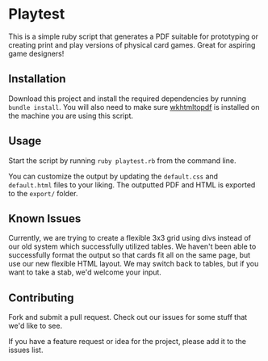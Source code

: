 # Playtest

This is a simple ruby script that generates a PDF suitable for prototyping or creating print and play versions of physical card games. Great for aspiring game designers!

## Installation

Download this project and install the required dependencies by running ``bundle install``. You will also need to make sure [wkhtmltopdf](https://github.com/pdfkit/pdfkit/wiki/Installing-WKHTMLTOPDF) is installed on the machine you are using this script.

## Usage

Start the script by running ``ruby playtest.rb`` from the command line.

You can customize the output by updating the ``default.css`` and ``default.html`` files to your liking. The outputted PDF and HTML is exported to the ``export/`` folder.

## Known Issues

Currently, we are trying to create a flexible 3x3 grid using divs instead of our old system which successfully utilized tables. We haven't been able to successfully format the output so that cards fit all on the same page, but use our new flexible HTML layout. We may switch back to tables, but if you want to take a stab, we'd welcome your input.

## Contributing

Fork and submit a pull request. Check out our issues for some stuff that we'd like to see.

If you have a feature request or idea for the project, please add it to the issues list.